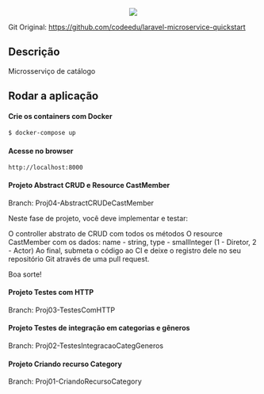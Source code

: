 <p align="center">
  <a href="http://nestjs.com/" target="blank"><img src="http://maratona.fullcycle.com.br/public/img/logo-maratona.png"/></a>
</p>

<p>Git Original: <a href="https://github.com/codeedu/laravel-microservice-quickstart" target="blank">https://github.com/codeedu/laravel-microservice-quickstart</a></p>

## Descrição

Microsserviço de catálogo

## Rodar a aplicação

#### Crie os containers com Docker

```bash
$ docker-compose up
```

#### Acesse no browser

```
http://localhost:8000
```


#### Projeto Abstract CRUD e Resource CastMember
Branch: Proj04-AbstractCRUDeCastMember

Neste fase de projeto, você deve implementar e testar:

O controller abstrato de CRUD com todos os métodos
O resource CastMember com os dados: name - string, type - smallInteger (1 - Diretor, 2 - Actor)
Ao final, submeta o código ao CI e deixe o registro dele no seu repositório Git através de uma pull request.

Boa sorte!

#### Projeto Testes com HTTP
Branch: Proj03-TestesComHTTP

#### Projeto Testes de integração em categorias e gêneros
Branch: Proj02-TestesIntegracaoCategGeneros

#### Projeto Criando recurso Category
Branch: Proj01-CriandoRecursoCategory
